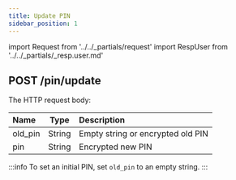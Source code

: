 ```yaml
---
title: Update PIN
sidebar_position: 1
---
```


import Request from '../../_partials/request'
import RespUser from '../../_partials/_resp.user.md'

## POST /pin/update

The HTTP request body:

| Name | Type | Description |
| :----- | :----: | :---- |
| old_pin | String | Empty string or encrypted old PIN |
| pin | String | Encrypted new PIN |

:::info
To set an initial PIN, set `old_pin` to an empty string.
:::

<Request title="Update PIN" method="POST" url="/pin/update --data PAYLOAD" />

<RespUser />

